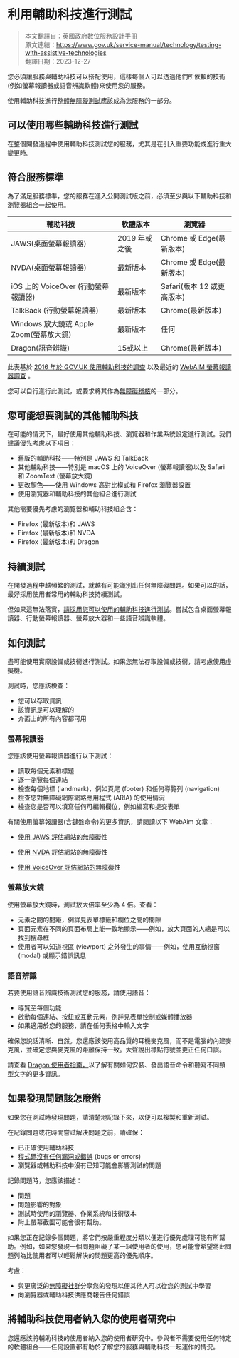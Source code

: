 # 利用輔助科技進行測試

> 本文翻譯自：英國政府數位服務設計手冊  
> 原文連結：https://www.gov.uk/service-manual/technology/testing-with-assistive-technologies  
> 翻譯日期：2023-12-27  

您必須讓服務與輔助科技可以搭配使用，這樣每個人可以透過他們所依賴的技術(例如螢幕報讀器或語音辨識軟體)來使用您的服務。

使用輔助科技進行[整體無障礙測試](https://www.gov.uk/service-manual/technology/testing-for-accessibility)應該成為您服務的一部分。

## 可以使用哪些輔助科技進行測試

在整個開發過程中使用輔助科技測試您的服務，尤其是在引入重要功能或進行重大變更時。

## 符合服務標準

為了滿足服務標準，您的服務在進入公開測試版之前，必須至少與以下輔助科技和瀏覽器組合一起使用。

| 輔助科技 | 軟體版本 | 瀏覽器 |
|------|------|------|
| JAWS(桌面螢幕報讀器) | 2019 年或之後 | Chrome 或 Edge(最新版本) |
| NVDA(桌面螢幕報讀器) | 最新版本 | Chrome 或 Edge(最新版本) |
| iOS 上的 VoiceOver (行動螢幕報讀器) | 最新版本 | Safari(版本 12 或更高版本) |
| TalkBack (行動螢幕報讀器) | 最新版本 | Chrome(最新版本) |
| Windows 放大鏡或 Apple Zoom(螢幕放大鏡) | 最新版本 | 任何 |
| Dragon(語音辨識) | 15或以上 | Chrome(最新版本) |

此表基於 [2016 年於 GOV.UK 使用輔助科技的調查](https://accessibility.blog.gov.uk/2016/11/01/results-of-the-2016-gov-uk-assistive-technology-survey/)
以及最近的 [WebAIM 螢幕報讀器調查](https://webaim.org/projects/screenreadersurvey9/) 。

您可以自行進行此測試，或要求將其作為[無障礙稽核](https://www.gov.uk/service-manual/helping-people-to-use-your-service/getting-an-accessibility-audit)的一部分。

## 您可能想要測試的其他輔助科技

在可能的情況下，最好使用其他輔助科技、瀏覽器和作業系統設定進行測試。我們建議優先考慮以下項目：

- 舊版的輔助科技——特別是 JAWS 和 TalkBack
- 其他輔助科技——特別是 macOS 上的 VoiceOver (螢幕報讀器)以及 Safari 和 ZoomText (螢幕放大鏡)
- 更改顏色——使用 Windows 高對比模式和 Firefox 瀏覽器設置
- 使用瀏覽器和輔助科技的其他組合進行測試

其他需要優先考慮的瀏覽器和輔助科技組合含：

- Firefox (最新版本)和 JAWS
- Firefox (最新版本)和 NVDA
- Firefox (最新版本)和 Dragon

## 持續測試

在開發過程中越頻繁的測試，就越有可能識別出任何無障礙問題。如果可以的話，最好採用使用者常用的輔助科技持續測試。

但如果這無法落實，[請採用您可以使用的輔助科技進行測試](https://accessibility.blog.gov.uk/2018/09/27/assistive-technology-tools-you-can-use-at-no-cost/)。嘗試包含桌面螢幕報讀器、行動螢幕報讀器、螢幕放大器和一些語音辨識軟體。

## 如何測試

盡可能使用實際設備或技術進行測試。如果您無法存取設備或技術，請考慮使用虛擬機。

測試時，您應該檢查：

- 您可以存取資訊
- 該資訊是可以理解的
- 介面上的所有內容都可用

### 螢幕報讀器

您應該使用螢幕報讀器進行以下測試：

- 讀取每個元素和標題
- 逐一瀏覽每個連結
- 檢查每個地標 (landmark)，例如頁尾 (footer) 和任何導覽列 (navigation)
- 檢查您對無障礙網際網路應用程式 (ARIA) 的使用情況
- 檢查您是否可以填寫任何可編輯欄位，例如編寫和提交表單

有關使用螢幕報讀器(含鍵盤命令)的更多資訊，請閱讀以下 WebAim 文章：

- [使用 JAWS 評估網站的無障礙](https://webaim.org/articles/jaws/)性

- [使用 NVDA 評估網站的無障礙](https://webaim.org/articles/nvda/)性

- [使用 VoiceOver 評估網站的無障礙](https://webaim.org/articles/voiceover/)性

### 螢幕放大鏡

使用螢幕放大鏡時，測試放大倍率至少為 4 倍。查看：

- 元素之間的間距，例詳見表單標籤和欄位之間的間隙
- 頁面元素在不同的頁面布局上能一致地顯示——例如，放大頁面的人總是可以找到搜尋框
- 使用者可以知道視區 (viewport) 之外發生的事情——例如，使用互動視窗 (modal) 或顯示錯誤訊息

### 語音辨識

若要使用語音辨識技術測試您的服務，請使用語音：

- 導覽至每個功能
- 啟動每個連結、按鈕或互動元素，例詳見表單控制或媒體播放器
- 如果適用於您的服務，請在任何表格中輸入文字

確保您說話清晰、自然。您還應該使用高品質的耳機麥克風，而不是電腦的內建麥克風，並確定您與麥克風的距離保持一致。大聲說出標點符號並更正任何口誤。

請查看 [Dragon 使用者指南，](https://www.nuance.com/dragon/user-documentation.html)以了解有關如何安裝、發出語音命令和聽寫不同類型文字的更多資訊。

## 如果發現問題該怎麼辦

如果您在測試時發現問題，請清楚地記錄下來，以便可以複製和重新測試。

在記錄問題或花時間嘗試解決問題之前，請確保：

- 已正確使用輔助科技
- [程式碼沒有任何漏洞或錯誤](https://www.gov.uk/service-manual/technology/quality-assurance-testing-your-service-regularly) (bugs or errors)
- 瀏覽器或輔助科技中沒有已知可能會影響測試的問題

記錄問題時，您應該描述：

- 問題
- 問題影響的對象
- 測試時使用的瀏覽器、作業系統和技術版本
- 附上螢幕截圖可能會很有幫助。

如果您正在記錄多個問題，將它們按嚴重程度分類以便進行優先處理可能有所幫助。例如，如果您發現一個問題阻礙了某一組使用者的使用，您可能會希望將此問題列為比使用者可以輕鬆解決的問題更高的優先順序。

考慮：

- 與更廣泛的[無障礙社群](https://www.gov.uk/service-manual/communities/accessibility-community)分享您的發現以便其他人可以從您的測試中學習
- 向瀏覽器或輔助科技供應商報告任何錯誤

## 將輔助科技使用者納入您的使用者研究中

您還應該將輔助科技的使用者納入您的使用者研究中。參與者不需要使用任何特定的軟體組合——任何設置都有助於了解您的服務與輔助科技一起運作的情況。
